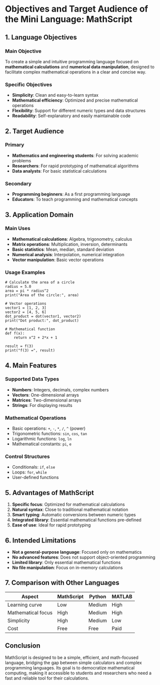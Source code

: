 # Objectives and Target Audience of the Mini Language: MathScript

## 1. Language Objectives

### Main Objective

To create a simple and intuitive programming language focused on **mathematical calculations** and **numerical data manipulation**, designed to facilitate complex mathematical operations in a clear and concise way.

### Specific Objectives

- **Simplicity**: Clean and easy-to-learn syntax
- **Mathematical efficiency**: Optimized and precise mathematical operations
- **Flexibility**: Support for different numeric types and data structures
- **Readability**: Self-explanatory and easily maintainable code

## 2. Target Audience

### Primary

- **Mathematics and engineering students**: For solving academic problems
- **Researchers**: For rapid prototyping of mathematical algorithms
- **Data analysts**: For basic statistical calculations

### Secondary

- **Programming beginners**: As a first programming language
- **Educators**: To teach programming and mathematical concepts

## 3. Application Domain

### Main Uses

- **Mathematical calculations**: Algebra, trigonometry, calculus
- **Matrix operations**: Multiplication, inversion, determinants
- **Basic statistics**: Mean, median, standard deviation
- **Numerical analysis**: Interpolation, numerical integration
- **Vector manipulation**: Basic vector operations

### Usage Examples

```mathscript
# Calculate the area of a circle
radius = 5.0
area = pi * radius^2
print("Area of the circle:", area)

# Vector operations
vector1 = [1, 2, 3]
vector2 = [4, 5, 6]
dot_product = dot(vector1, vector2)
print("Dot product:", dot_product)

# Mathematical function
def f(x):
    return x^2 + 2*x + 1

result = f(3)
print("f(3) =", result)
```

## 4. Main Features

### Supported Data Types

- **Numbers**: Integers, decimals, complex numbers
- **Vectors**: One-dimensional arrays
- **Matrices**: Two-dimensional arrays
- **Strings**: For displaying results

### Mathematical Operations

- Basic operations: `+`, `-`, `*`, `/`, `^` (power)
- Trigonometric functions: `sin`, `cos`, `tan`
- Logarithmic functions: `log`, `ln`
- Mathematical constants: `pi`, `e`

### Control Structures

- Conditionals: `if`, `else`
- Loops: `for`, `while`
- User-defined functions

## 5. Advantages of MathScript

1. **Specific focus**: Optimized for mathematical calculations
2. **Natural syntax**: Close to traditional mathematical notation
3. **Smart typing**: Automatic conversions between numeric types
4. **Integrated library**: Essential mathematical functions pre-defined
5. **Ease of use**: Ideal for rapid prototyping

## 6. Intended Limitations

- **Not a general-purpose language**: Focused only on mathematics
- **No advanced features**: Does not support object-oriented programming
- **Limited library**: Only essential mathematical functions
- **No file manipulation**: Focus on in-memory calculations

## 7. Comparison with Other Languages

| Aspect                | MathScript | Python   | MATLAB  |
|-----------------------|------------|----------|---------|
| Learning curve        | Low        | Medium   | High    |
| Mathematical focus    | High       | Medium   | High    |
| Simplicity            | High       | Medium   | Low     |
| Cost                  | Free       | Free     | Paid    |

## Conclusion

MathScript is designed to be a simple, efficient, and math-focused language, bridging the gap between simple calculators and complex programming languages. Its goal is to democratize mathematical computing, making it accessible to students and researchers who need a fast and reliable tool for their calculations.

